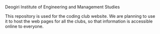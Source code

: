 Deogiri Institute of Engineering and Management Studies

This repository is used for the coding club website.
We are planning to use it to host the web pages for all the clubs, so that information is accessible online to everyone.
